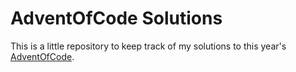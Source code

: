 # AdventOfCode Solutions
This is a little repository to keep track of my solutions to this year's [AdventOfCode](http://adventofcode.com/2016).
